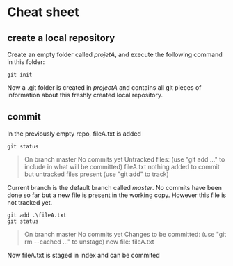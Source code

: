 # Cheat sheet

## create a local repository
Create an empty folder called *projetA*, and execute the following command in this folder:
```
git init
```
Now a .git folder is created in *projectA* and contains all git pieces of information about this freshly created local repository.

## commit
In the previously empty repo, fileA.txt is added
```
git status
```
>On branch master
No commits yet
Untracked files:
  (use "git add <file>..." to include in what will be committed)
        fileA.txt
nothing added to commit but untracked files present (use "git add" to track)

Current branch is the default branch called *master*.
No commits have been done so far but a new file is present in the working copy. However this file is not tracked yet.

```
git add .\fileA.txt
git status
```
>On branch master
No commits yet
Changes to be committed:
  (use "git rm --cached <file>..." to unstage)
        new file:   fileA.txt

Now fileA.txt is staged in index and can be commited



<!--stackedit_data:
eyJwcm9wZXJ0aWVzIjoiZXh0ZW5zaW9uczpcbiAgcHJlc2V0Oi
B6ZXJvXG4iLCJoaXN0b3J5IjpbLTc3NTA2MDIyNSwtMTc1NDQ2
ODA5NV19
-->
